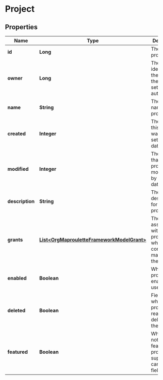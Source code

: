 # Project

## Properties
Name | Type | Description | Notes
------------ | ------------- | ------------- | -------------
**id** | **Long** | The ID of the project |  [optional]
**owner** | **Long** | The OSM identifier of the owner of the project, set automatically |  [optional]
**name** | **String** | The internal name of the project | 
**created** | **Integer** | The time that this project was created, set by the database |  [optional]
**modified** | **Integer** | The last time that this project was modified, set by the database |  [optional]
**description** | **String** | The description for the project |  [optional]
**grants** | [**List&lt;OrgMaprouletteFrameworkModelGrant&gt;**](OrgMaprouletteFrameworkModelGrant.md) | The grants associated with the project, which is completely managed by the backend |  [optional]
**enabled** | **Boolean** | Whether this project is enabled for use or not |  [optional]
**deleted** | **Boolean** | Field stating whether this project is ready to be deleted by the system |  [optional]
**featured** | **Boolean** | Whether or not this is a featured project. Only super users can set this field |  [optional]
